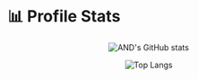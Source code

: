 # 📊 Profile Stats

<div align="center">

  ![AND's GitHub stats](https://github-readme-stats-andrezas-projects.vercel.app/api?username=AND-96&show_icons=true&theme=transparent&icon_color=bf91f3&text_color=38bdae&title_color=bf91f3&hide=stars,issues&hide_border=true&rank_icon=github&include_all_commits=true&custom_title=GitHub%20Stats)

 <!-- ![Top Langs](https://github-readme-stats-andrezas-projects.vercel.app/api/top-langs/?username=AND-96&hide_progress=true&theme=transparent&text_color=38bdae&title_color=bf91f3&hide_border=true) -->

  ![Top Langs](https://github-readme-stats-andrezas-projects.vercel.app/api/top-langs/?username=AND-96&layout=compact&bg_color=00000000&text_color=38bdae&title_color=bf91f3&hide_border=true&card_width=500px&card_height=400px)

</div>
